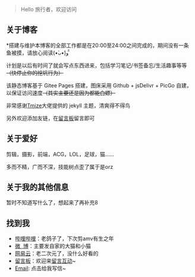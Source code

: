 > Hello 旅行者，欢迎访问

## 关于博客

*搭建与维护本博客的全部工作都是在20:00至24:00之间完成的，期间没有一条鱼被摸，请放心阅读(•̀ᴗ•́)و ̑̑

计划是以后有时间了就会写点东西进来，包括学习笔记/书签备忘/生活趣事等等~~（快停止你的挖坑行为）~~

该静态博客基于 Gitee Pages 搭建，图床采用 Github + jsDelivr + PicGo 自建，以保证访问速度~~（其实主要还是因为都能白嫖）~~

非常感谢[Tmize](https://github.com/TMaize/tmaize-blog)大佬提供的 jekyll 主题，清爽得不得鸟

另外欢迎添加友链，在[留言板](chat.html)留言即可

## 关于爱好

剪辑，摄影，前端，ACG，LOL，足球，猫……

多而不精，广而不深，技能树点歪了属于是orz

## 关于我的其他信息

暂时不知道写什么了，想起来了再补充8

## 找到我

- [哔哩哔哩](https://space.bilibili.com/32229855)：老鸽子了，下次剪amv有生之年
- [微&nbsp;&nbsp;博](https://weibo.com/u/6048615002)：主要发自家的大猫和小猫
- [网易云](http://music.163.com/m/user/home?id=347051197)：老二次元了，没什么好看的
- [留言板](chat.html)：欢迎来[留言互动](chat.html)~
- [Email](http://mail.qq.com/cgi-bin/qm_share?t=qm_mailme&email=27izvraEuLqvm6qq9bi0tg): 点击<a target="_blank" href="http://mail.qq.com/cgi-bin/qm_share?t=qm_mailme&email=27izvraEuLqvm6qq9bi0tg" style="text-decoration:none;">给我写信</a>~